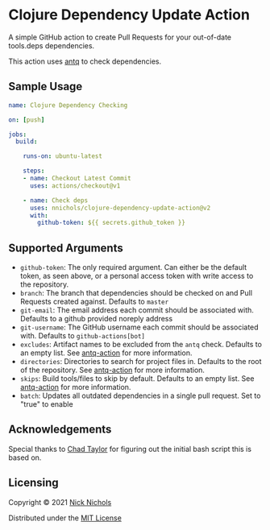 # Clojure Dependency Update Action

A simple GitHub action to create Pull Requests for your out-of-date tools.deps dependencies.

This action uses [antq](https://github.com/liquidz/antq) to check dependencies.

## Sample Usage

```yml
name: Clojure Dependency Checking

on: [push]

jobs:
  build:

    runs-on: ubuntu-latest

    steps:
    - name: Checkout Latest Commit
      uses: actions/checkout@v1

    - name: Check deps
      uses: nnichols/clojure-dependency-update-action@v2
      with:
        github-token: ${{ secrets.github_token }}
```

## Supported Arguments

* `github-token`: The only required argument. Can either be the default token, as seen above, or a personal access token with write access to the repository.
* `branch`: The branch that dependencies should be checked on and Pull Requests created against. Defaults to `master`
* `git-email`: The email address each commit should be associated with. Defaults to a github provided noreply address
* `git-username`: The GitHub username each commit should be associated with. Defaults to `github-actions[bot]`
* `excludes`: Artifact names to be excluded from the `antq` check. Defaults to an empty list. See [antq-action](https://github.com/liquidz/antq-action#inputs) for more information.
* `directories`: Directories to search for project files in. Defaults to the root of the repository. See [antq-action](https://github.com/liquidz/antq-action#inputs) for more information.
* `skips`: Build tools/files to skip by default. Defaults to an empty list. See [antq-action](https://github.com/liquidz/antq-action#inputs) for more information.
* `batch`:  Updates all outdated dependencies in a single pull request. Set to "true" to enable

## Acknowledgements

Special thanks to [Chad Taylor](https://github.com/tessellator) for figuring out the initial bash script this is based on.

## Licensing

Copyright © 2021 [Nick Nichols](https://nnichols.github.io/)

Distributed under the [MIT License](https://github.com/nnichols/clojure-dependency-update-action/blob/master/LICENSE)
